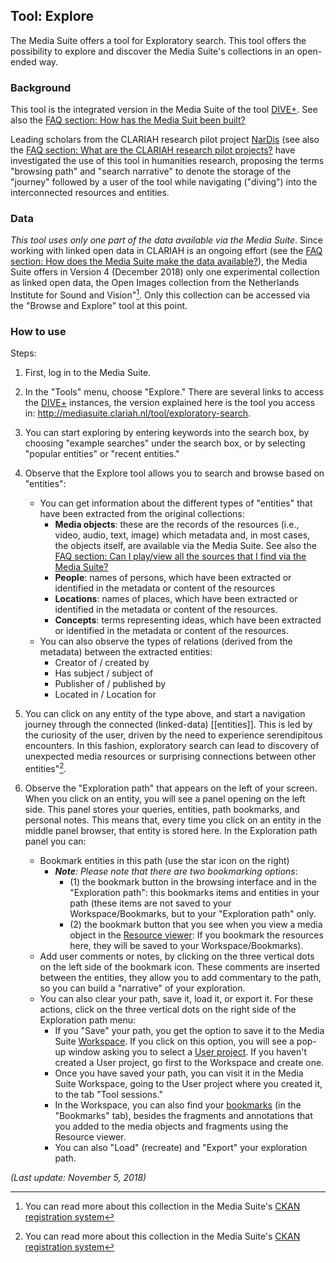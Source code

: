 Tool: Explore
---

The Media Suite offers a tool for Exploratory search. This tool offers the possibility to explore and discover the Media Suite's collections in an open-ended way. 

### Background

This tool is the integrated version in the Media Suite of the tool [DIVE+](http://mediasuite.clariah.nl/documentation/glossary/dive). See also the [FAQ section: How has the Media Suit been built?](http://mediasuite.clariah.nl/documentation/faq/how-is-built)

Leading scholars from the CLARIAH research pilot project [NarDis](https://clariah.nl/en/projects/research-pilots/granted-pilot-research-projects/nardis) (see also the [FAQ section: What are the CLARIAH research pilot projects?](http://mediasuite.clariah.nl/documentation/faq/what-are-research-pilots) have investigated the use of this tool in humanities research, proposing the terms "browsing path" and "search narrative" to denote the storage of the "journey" followed by a user of the tool while navigating ("diving") into the interconnected resources and entities.

### Data

*This tool uses only one part of the data available via the Media Suite*. Since working with linked open data in CLARIAH is an ongoing effort (see the [FAQ section: How does the Media Suite make the data available?](http://mediasuite.clariah.nl/documentation/faq/how-data-is-made-available)), the Media Suite offers in Version 4 (December 2018) only one experimental collection as linked open data, the Open Images collection from the Netherlands Institute for Sound and Vision"[^1]. Only this collection can be accessed via the "Browse and Explore" tool at this point.

[^1]: You can read more about this collection in the Media Suite's [CKAN registration system](.http://mediasuitedata.clariah.nl/dataset/open-beelden-beeldengeluid)

### How to use

Steps:

1. First, log in to the Media Suite.

2. In the "Tools" menu, choose "Explore." There are several links to access the [DIVE+](http://mediasuite.clariah.nl/documentation/glossary/dive) instances, the version explained here is the tool you access in: http://mediasuite.clariah.nl/tool/exploratory-search.

3. You can start exploring by entering keywords into the search box, by choosing "example searches" under the search box, or by selecting "popular entities" or "recent entities." 

4. Observe that the Explore tool allows you to search and browse based on "entities":

   - You can get information about the different types of "entities" that have been extracted from the original collections:
     - **Media objects**: these are the records of the resources (i.e., video, audio, text, image) which metadata and, in most cases, the objects itself, are available via the Media Suite. See also the [FAQ section: Can I play/view all the sources that I find via the Media Suite?](http://mediasuite.clariah.nl/documentation/faq/can-play-view)
     - **People**: names of persons, which have been extracted or identified in the metadata or content of the resources
     - **Locations**: names of places, which have been extracted or identified in the metadata or content of the resources.
     - **Concepts**: terms representing ideas, which have been extracted or identified in the metadata or content of the resources.
   - You can also observe the types of relations (derived from the metadata) between the extracted entities:
     - Creator of / created by
     - Has subject / subject of
     - Publisher of / published by
     - Located in / Location for

5. You can click on any entity of the type above, and start a navigation journey through the connected (linked-data) [[entities]]. This is led by the curiosity of the user, driven by the need to experience serendipitous encounters. In this fashion, exploratory search can lead to discovery of unexpected media resources or surprising connections between other entities"[^1].

   [^1]: You can read more about these concepts in the publications of the [NarDiS](https://clariah.nl/projecten/research-pilots/nardis) research pilot project

6. Observe the "Exploration path" that appears on the left of your screen. When you click on an entity, you will see a panel opening on the left side. This panel stores your queries, entities, path bookmarks, and personal notes. This means that, every time you click on an entity in the middle panel browser, that entity is stored here. In the Exploration path panel you can:

   - Bookmark entities in this path (use the star icon on the right) 
     - ***Note**:* *Please note that there are two bookmarking options*: 
       - (1) the bookmark button in the browsing interface and in the "Exploration path": this bookmarks items and entities in your path (these items are not saved to your Workspace/Bookmarks, but to your "Exploration path" only. 
       - (2) the bookmark button that you see when you view a media object in the [Resource viewer](http://mediasuite.clariah.nl/documentation/howtos/resource-viewer): If you bookmark the resources here, they will be saved to your Workspace/Bookmarks).
   - Add user comments or notes, by clicking on the three vertical dots on the left side of the bookmark icon. These comments are inserted between the entities, they allow you to add commentary to the path, so you can build a "narrative" of your exploration.
   - You can also clear your path, save it, load it, or export it. For these actions, click on the three vertical dots on the right side of the Exploration path menu:
     - If you "Save" your path, you get the option to save it to the Media Suite [Workspace](http://mediasuite.clariah.nl/documentation/howtos/workspace). If you click on this option, you will see a pop-up window asking you to select a [User project](http://mediasuite.clariah.nl/documentation/howtos/user-projects). If you haven't created a User project, go first to the Workspace and create one.
     - Once you have saved your path, you can visit it in the Media Suite Workspace, going to the User project where you created it, to the tab "Tool sessions."
     - In the Workspace, you can also find your [bookmarks](http://mediasuite.clariah.nl/documentation/howtos/user-projects/bookmarks) (in the "Bookmarks" tab), besides the fragments and annotations that you added to the media objects and fragments using the Resource viewer.
     - You can also "Load" (recreate) and "Export" your exploration path.



*(Last update: November 5, 2018)*